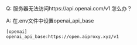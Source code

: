 Q: 服务器无法访问https://api.openai.com/v1 怎么办？

A: 在.env文件中设置openai_api_base

```
[openai]
openai_api_base:https://open.aiproxy.xyz/v1
```